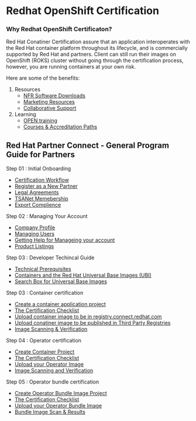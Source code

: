 # Redhat OpenShift Certification
### Why Redhat OpenShift Certificaton?
Red Hat Conatiner Certification assure that an application interoperates with the Red Hat container platform throughout its lifecycle, and is commercially supported by Red Hat and partners. Client can still run their images on OpenShift (ROKS) cluster without going through the certification process, however, you are running containers at your own risk. 

Here are some of the benefits:
1. Resources
   - [NFR Software Downloads](https://connect.redhat.com/benefits/software-access)
   - [Marketing Resources](https://connect.redhat.com/en/partner-with-us/partner-benefits/certification-marketing-benefits)
   - [Collaborative Support](https://connect.redhat.com/en/partner-with-us/technical-support-alliance-network)
2. Learning
   - [OPEN training](https://connect.redhat.com/benefits/open-learning-paths-isvs)
   - [Courses & Accreditation Paths](https://redhat.highspot.com/signin/sso/confirm)

## Red Hat Partner Connect - General Program Guide for Partners
Step 01 : Initial Onboarding 
   - [Certification Workflow](https://redhat-connect.gitbook.io/partner-guide-for-red-hat-openshift-and-container/program-on-boarding/certification-workflow)
   - [Register as a New Partner](https://redhat-connect.gitbook.io/red-hat-partner-connect-general-guide/initial-onboarding/register)
   - [Legal Agreements](https://redhat-connect.gitbook.io/red-hat-partner-connect-general-guide/initial-onboarding/legal-agreements)
   - [TSANet Memebership](https://redhat-connect.gitbook.io/red-hat-partner-connect-general-guide/initial-onboarding/tsanet)
   - [Export Complience](https://redhat-connect.gitbook.io/red-hat-partner-connect-general-guide/initial-onboarding/export-compliance)
 
Step 02 : Managing Your Account
   - [Company Profile](https://redhat-connect.gitbook.io/red-hat-partner-connect-general-guide/managing-your-account/company-profile)
   - [Managing Users](https://redhat-connect.gitbook.io/red-hat-partner-connect-general-guide/managing-your-account/managing-users)
   - [Getting Help for Manageing your account](https://redhat-connect.gitbook.io/red-hat-partner-connect-general-guide/managing-your-account/getting-help)
   - [Product Listings](https://redhat-connect.gitbook.io/red-hat-partner-connect-general-guide/managing-your-account/product-listing)
 
Step 03 : Developer Techincal Guide 
   - [Technical Prerequisites](https://redhat-connect.gitbook.io/partner-guide-for-red-hat-openshift-and-container/program-on-boarding/technical-prerequisites)
   - [Containers and the Red Hat Universal Base Images (UBI)](https://redhat-connect.gitbook.io/partner-guide-for-red-hat-openshift-and-container/program-on-boarding/containers-with-red-hat-universal-base-image-ubi)
   - [Search Box for Universal Base Images](https://catalog.redhat.com/software/containers/explore)

Step 03 : Container certification 
   - [Create a container application project](https://redhat-connect.gitbook.io/partner-guide-for-red-hat-openshift-and-container/certify-your-application/creating-a-container-application-project)
   - [The Certification Checklist](https://redhat-connect.gitbook.io/partner-guide-for-red-hat-openshift-and-container/certify-your-application/the-certification-checklist)
   - [Upload container image to be in registry.connect.redhat.com](https://redhat-connect.gitbook.io/partner-guide-for-red-hat-openshift-and-container/certify-your-application/image-upload)
   - [Upload conatiner image to be published in Third Party Registries](https://redhat-connect.gitbook.io/partner-guide-for-red-hat-openshift-and-container/certify-your-application/remote-scan)
   - [Image Scanning & Verification](https://redhat-connect.gitbook.io/partner-guide-for-red-hat-openshift-and-container/certify-your-application/image-scan-and-verification)

Step 04 : Operator certification
   - [Create Container Project](https://redhat-connect.gitbook.io/partner-guide-for-red-hat-openshift-and-container/certify-your-operator/creating-an-operator-project/creating-container-project)
   - [The Certification Checklist](https://redhat-connect.gitbook.io/partner-guide-for-red-hat-openshift-and-container/certify-your-operator/creating-an-operator-project/the-certification-checklist)
   - [Upload your Operator Image](https://redhat-connect.gitbook.io/partner-guide-for-red-hat-openshift-and-container/certify-your-operator/creating-an-operator-project/image-upload)
   - [Image Scanning and Verification](https://redhat-connect.gitbook.io/partner-guide-for-red-hat-openshift-and-container/certify-your-operator/creating-an-operator-project/image-scan-and-verification-results)

Step 05 : Operator bundle certification
   - [Create Operator Bundle Image Project](https://redhat-connect.gitbook.io/partner-guide-for-red-hat-openshift-and-container/certify-your-operator/certify-your-operator-bundle-image/creating-operator-bundle-image-project)
   - [The Certification Checklist](https://redhat-connect.gitbook.io/partner-guide-for-red-hat-openshift-and-container/certify-your-operator/certify-your-operator-bundle-image/the-certification-checklist)
   - [Upload your Operator Bundle Image](https://redhat-connect.gitbook.io/partner-guide-for-red-hat-openshift-and-container/certify-your-operator/certify-your-operator-bundle-image/uploading-your-operator-bundle-image)
   - [Bundle Image Scan & Results](https://redhat-connect.gitbook.io/partner-guide-for-red-hat-openshift-and-container/certify-your-operator/certify-your-operator-bundle-image/metadata-scan-and-results)
